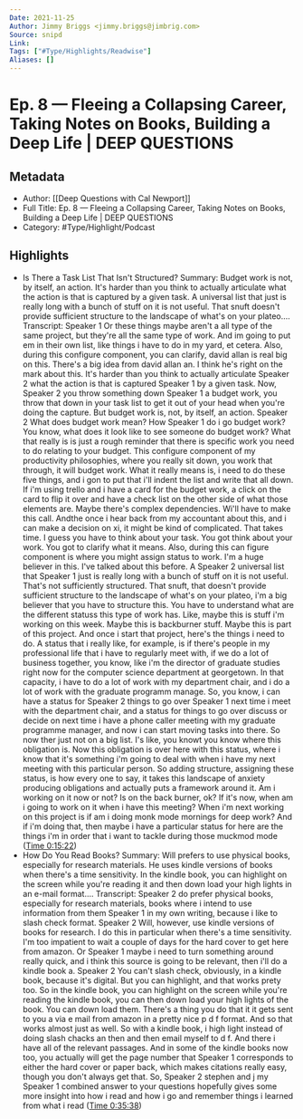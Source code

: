 ```yaml
---
Date: 2021-11-25
Author: Jimmy Briggs <jimmy.briggs@jimbrig.com>
Source: snipd
Link: 
Tags: ["#Type/Highlights/Readwise"]
Aliases: []
---
```

# Ep. 8 —  Fleeing a Collapsing Career, Taking Notes on Books, Building a Deep Life | DEEP QUESTIONS

## Metadata
- Author: [[Deep Questions with Cal Newport]]
- Full Title: Ep. 8 —  Fleeing a Collapsing Career, Taking Notes on Books, Building a Deep Life | DEEP QUESTIONS
- Category: #Type/Highlight/Podcast

## Highlights
- Is There a Task List That Isn't Structured?
  Summary:
  Budget work is not, by itself, an action. It's harder than you think to actually articulate what the action is that is captured by a given task. A universal list that just is really long with a bunch of stuff on it is not useful. That snuft doesn't provide sufficient structure to the landscape of what's on your plateo....
  Transcript:
  Speaker 1
  Or these things maybe aren't a all type of the same project, but they're all the same type of work. And im going to put em in their own list, like things i have to do in my yard, et cetera. Also, during this configure component, you can clarify, david allan is real big on this. There's a big idea from david allan an. I think he's right on the mark about this. It's harder than you think to actually articulate
  Speaker 2
  what the action is that is captured
  Speaker 1
  by a given task. Now,
  Speaker 2
  you throw something down
  Speaker 1
  a budget work, you throw that down in your task list to get it out of your head when you're doing the capture. But budget work is, not, by itself, an action.
  Speaker 2
  What does budget work mean? How
  Speaker 1
  do i go budget work? You know, what does it look like to see someone do budget work? What that really is is just a rough reminder that there is specific work you need to do relating to your budget. This configure component of my productivity philosophies, where you really sit down, you work that through, it will budget work. What it really means is, i need to do these five things, and i gon to put that i'll indent the list and write that all down. If i'm using trello and i have a card for the budget work, a click on the card to flip it over and have a check list on the other side of what those elements are. Maybe there's complex dependencies. Wi'll have to make this call. Andthe once i hear back from my accountant about this, and i can make a decision on xi, it might be kind of complicated. That takes time. I guess you have to think about your task. You got think about your work. You got to clarify what it means. Also, during this can figure component is where you might assign status to work. I'm a huge believer in this. I've talked about this before. A
  Speaker 2
  universal list that
  Speaker 1
  just is really long with a bunch of stuff on it is not useful. That's not sufficiently structured. That snuft, that doesn't provide sufficient structure to the landscape of what's on your plateo, i'm a big believer that you have to structure this. You have to understand what are the different statuss this type of work has. Like, maybe this is stuff i'm working on this week. Maybe this is backburner stuff. Maybe this is part of this project. And once i start that project, here's the things i need to do. A status that i really like, for example, is if there's people in my professional life that i have to regularly meet with, if we do a lot of business together, you know, like i'm the director of graduate studies right now for the computer science department at georgetown. In that capacity, i have to do a lot of work with my department chair, and i do a lot of work with the graduate programm manage. So, you know, i can have a status for
  Speaker 2
  things to go over
  Speaker 1
  next time i meet with the department chair, and a status for things to go over discuss or decide on next time i have a phone caller meeting with my graduate programme manager, and now i can start moving tasks into there. So now ther just not on a big list. I's like, you knowt you know where this obligation is. Now this obligation is over here with this status, where i know that it's something i'm going to deal with when i have my next meeting with this particular person. So adding structure, assigning these status, is how every one to say, it takes this landscape of anxiety producing obligations and actually puts a framework around it. Am i working on it now or not? Is on the back burner, ok? If it's now, when am i going to work on it when i have this meeting? When i'm next working on this project is if am i doing monk mode mornings for deep work? And if i'm doing that, then maybe i have a particular status for here are the things i'm in order that i want to tackle during those muckmod mode ([Time 0:15:22](https://share.snipd.com/snip/7fdc8546-5cf7-4fe3-8e3c-360e52754d70))
- How Do You Read Books?
  Summary:
  Will prefers to use physical books, especially for research materials. He uses kindle versions of books when there's a time sensitivity. In the kindle book, you can highlight on the screen while you're reading it and then down load your high lights in an e-mail format....
  Transcript:
  Speaker 2
  do prefer physical books, especially for research materials, books where i intend to use information from them
  Speaker 1
  in my own writing, because i like to slash check format.
  Speaker 2
  Will, however, use kindle versions of books for research. I do this in particular when there's a time sensitivity. I'm too impatient to wait a couple of days for the hard cover to get here from amazon. Or
  Speaker 1
  maybe i need to turn something around really quick, and i think this source is going to be relevant, then i'll do a kindle book a.
  Speaker 2
  You can't slash check, obviously, in a kindle book, because it's digital. But you can highlight, and that works prety too. So in the kindle book, you can highlight on the screen while you're reading the kindle book, you can then down load your high lights of the book. You can down load them. There's a thing you do that it it gets sent to you a via e mail from amazon in a pretty nice p d f format. And so that works almost just as well. So with a kindle book, i high light instead of doing slash chacks an then and then email myself to d f. And there i have all of the relevant passages. And in some of the kindle books now too, you actually will get the page number that
  Speaker 1
  corresponds to either the hard cover or paper back, which makes citations really easy, though you don't always get that. So,
  Speaker 2
  stephen and j my
  Speaker 1
  combined answer to your questions hopefully gives some more insight into how i read and how i go and remember things i learned from what i read ([Time 0:35:38](https://share.snipd.com/snip/1cfb3c29-e409-4278-8caa-3ea53e731a39))
